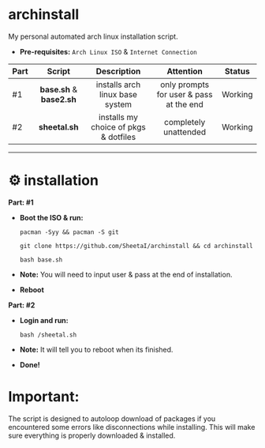 # archinstall
My personal automated arch linux installation script.

 - **Pre-requisites:**
`Arch Linux ISO` & `Internet Connection`

| Part | Script | Description | Attention | Status |
:-- | :--: | :--: | :--: | :--: |
#1 | **base.sh** & **base2.sh** | installs arch linux base system  | only prompts for user & pass at the end | Working |
#2 | **sheetal.sh** | installs my choice of pkgs & dotfiles | completely unattended | Working |

 ---
# ⚙️ installation
**Part: #1** 
 - **Boot the ISO & run:**

    `pacman -Syy && pacman -S git`

    `git clone https://github.com/SheetaI/archinstall && cd archinstall`
    
    `bash base.sh`
    
  - **Note:** You will need to input user & pass at the end of installation.
  
  - **Reboot**
    
**Part: #2**

 - **Login and run:**
 
    `bash /sheetal.sh`
 
 - **Note:** It will tell you to reboot when its finished.   
 
 - **Done!**
 
# Important:
 The script is designed to autoloop download of packages if you encountered some errors like disconnections while installing. This will make sure everything is properly downloaded & installed.
